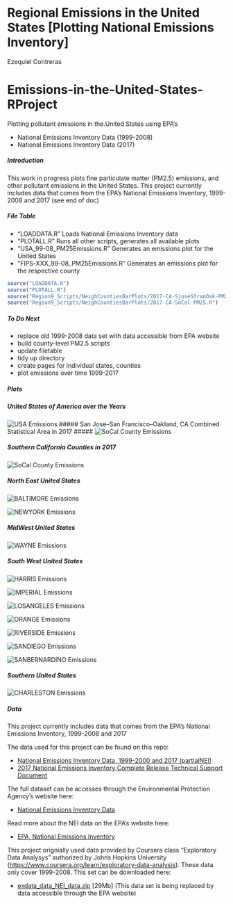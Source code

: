 Regional Emissions in the United States \[Plotting National Emissions
Inventory\]
================
Ezequiel Contreras

# Emissions-in-the-United-States-RProject

Plotting pollutant emissions in the.United States using EPA’s

  - National Emissions Inventory Data (1999-2008)
  - National Emissions Inventory Data (2017)

##### Introduction

This work in progress plots fine particulate matter (PM2.5) emissions,
and other pollutant emissions in the United States. This project
currently includes data that comes from the EPA’s National Emissions
Inventory, 1999-2008 and 2017 (see end of doc)

##### File Table

  - “LOADDATA.R” Loads National Emissions Inventory data
  - “PLOTALL.R” Runs all other scripts, generates all available plots  
  - “USA\_99-08\_PM25Emissions.R” Generates an emissions plot for the
    United States
  - “FIPS-XXX\_99-08\_PM25Emissions.R” Generates an emissions plot for
    the respective county

<!-- end list -->

``` r
source("LOADDATA.R")
source("PLOTALL.R")
source("Region9_Scripts/NeighCountiesBarPlots/2017-CA-SjoseSfranOak-PM25.R")
source("Region9_Scripts/NeighCountiesBarPlots/2017-CA-SoCal-PM25.R")
```

##### To Do Next

  - replace old 1999-2008 data set with data accessible from EPA website
  - build county-level PM2.5 scripts
  - update filetable
  - tidy up directory
  - create pages for individual states, counties
  - plot emissions over time 1999-2017

##### Plots

##### United States of America over the Years

![USA Emissions](USA_99-08_PM25Emissions.png) \#\#\#\#\# San Jose–San
Francisco–Oakland, CA Combined Statistical Area in 2017 \#\#\#\#\#
![SoCal County
Emissions](PNG/NeighCountiesBarPlots/2017-CA-SoCal-PM25Emissions.png)

##### Southern California Counties in 2017

![SoCal County
Emissions](PNG/NeighCountiesBarPlots/2017-CA-SJoseSFranOak-PM25Emissions.png)

##### North East United States

![BALTIMORE Emissions](FIPS-BALTIMORE_99-08_PM25Emissions.png)

![NEWYORK Emissions](FIPS-NEWYORK_99-08_PM25Emissions.png)

##### MidWest United States

![WAYNE Emissions](FIPS-WAYNE_99-08_PM25Emissions.png)

##### South West United States

![HARRIS Emissions](FIPS-HARRIS_99-08_PM25Emissions.png)

![IMPERIAL Emissions](FIPS-IMPERIAL_99-08_PM25Emissions.png)

![LOSANGELES Emissions](FIPS-LOSANGELES_99-08_PM25Emissions.png)

![ORANGE Emissions](FIPS-ORANGE_99-08_PM25Emissions.png)

![RIVERSIDE Emissions](FIPS-RIVERSIDE_99-08_PM25Emissions.png)

![SANDIEGO Emissions](FIPS-SANDIEGO_99-08_PM25Emissions.png)

![SANBERNARDINO Emissions](FIPS-SBERNARDINO_99-08_PM25Emissions.png)

##### Southern United States

![CHARLESTON Emissions](FIPS-CHARLESTON_99-08_PM25Emissions.png)

##### Data

This project currently includes data that comes from the EPA’s National
Emissions Inventory, 1999-2008 and 2017

The data used for this project can be found on this repo:

  - [National Emissions Inventory Data, 1999-2000 and 2017
    (partialNEI)](https://github.com/ezequielc97/Emissions-in-the-United-States-RProject/tree/master/National_Emissions_Inventory_Data)
  - [2017 National Emissions Inventory Complete Release Technical
    Support
    Document](https://github.com/ezequielc97/Emissions-in-the-United-States-RProject/tree/master/National_Emissions_Inventory_Data/nei2017_tsd_full_30apr2020.pdf)

The full dataset can be accesses through the Environmental Protection
Agency’s website here:

  - [National Emissions Inventory
    Data](https://enviro.epa.gov/facts/nei/index.html)

Read more about the NEI data on the EPA’s website here:

  - [EPA, National Emissions
    Inventory](https://www.epa.gov/air-emissions-inventories/national-emissions-inventory-nei)

This project orignially used data provided by Coursera class
“Exploratory Data Analysys” authorized by Johns Hopkins University
(<https://www.coursera.org/learn/exploratory-data-analysis>). These data
only cover 1999-2008. This set can be downloaded here:

  - [exdata\_data\_NEI\_data.zip](https://d396qusza40orc.cloudfront.net/exdata%2Fdata%2FNEI_data.zip)
    \[29Mb\] (This data set is being replaced by data accessible through
    the EPA website)
